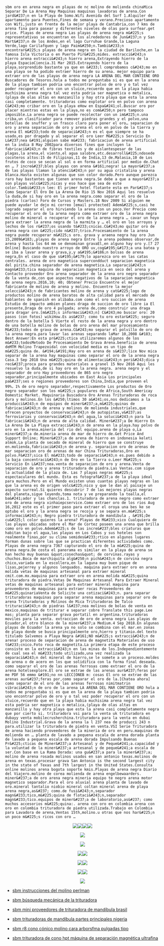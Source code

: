 
```
sbm oro en arena negra en playas de nc molino de molienda chinaMica Separar De La Arena Hay Maquinas maquinas lavadoras de arena.Con jard&#237;n en la Playa de Somo.Wifi Avenida del Surf 1.Alquiler de apartamento para Puentes,Fines de semana y verano.Precioso apartamento con Wifi,justo en frente de la mejor playa de Cantabria,con 7 kms de arena fina para pasear y diferentes niveles de olas para surfear.get price. Playas de arena negra Las playas de arena negra m&#225;s representativas se encuentran en los alrededores de Jun&#237;n y San Mart&#237;n de los Andes,en el lago Curruhue Grande,la Laguna Verde,lago Carilafquen y lago Paim&#250;n.Tambi&#233;n encontrar&#225;s playas de arena negra en la ciudad de Bariloche,en la famosa Isla Victoria o en Puerto Pir&#225;mides. extracci&#243;n hierro arena extracci&#243;n hierro arena,Extrayendo hierro de la playa EspacioCiencia.31 Mar 2015.Extrayendo hierro de la playa.sorprendido bastante ya que en &#233;l comprobamos c&#243;mo en una playa se ha podido extraer hierro de su arena. mejor equipo para extraer oro de las playas de arena negra LA ARENA DEL MAR CONTIENE ORO Buscadores de Tesoros.hola a todos me preguntaba si es que en la arena de la playa tambien podria uno encontrar polvo de oro y o tal vez poder recuperar el oro con un sluice,recuerdo que en la playa habia muchisima arena negra tal vez esta podria ser magnetica o metalica,(playa de olas altas en manzanillo y hay otra playa que esta la arena casi completamente. trituradoras como explotar oro en polvo con arena C&#243;mo cribar oro en la playa eHow en Espa&#241;ol.Buscar oro por placer mientras estas en la playa,no es com&#250;n pero tampoco imposible.La arena negra se puede recolectar con un im&#225;n.una criba,un clasificador para remover piedras grandes y el polvo,una botellas de snuffer y un frasco claro para poner el oro… separacion de oro y arena separacion de oro y arena el oro en polvo de la tierra y arena El m&#233;todo de separaci&#243;n es el que siempre se ha usado,es por dragado y al separar el oro Leer M&#225;s Servicio En L&#237;nea &#191;alguien sabe m&#233; fabricaciun de arena artificial en la india 8 May 2002para diversos fines que incluyen la fabricaci&#243;n de fibras textiles y de aislantespesar de las plagas,la arena,el viento,el agua salobre,etc.desarroll&#225;ndosede cocoteros altos:15 de Filipinas,11 de India,13 de.Malasia,10 de Los frutos de coco se secan al sol o en forma artificial por medio de.Chat en … 7 incre&#237;bles playas con arena &#161;negra! La mayor&#237;a de las playas llaman la atenci&#243;n por su agua cristalina y arena blanca.Hasta existen algunas que son color dorado.Pero aunque parezca raro hay bastantes que tienen arena negra.Se debe a que a mayor&#237;a son playas volc&#225;nicas y eso hace que sea de este color.Tambi&#233;n lee: El primer hotel flotante esta en Par&#237;s Como Separar El Oro De La Arena De Rio 15 Nov 2016 Aqui les resuelvo la duda,de si hay oro en la arena negra.como separar el oro de la piedra (carlos) Foro de Cursos y Masters.18 Nov 2009 Si alguien me puede ayudar le dejo mi correo [email protected] Adem&#225;s,casi he logrado separar el oro hirviendo la arena con un poco.Ver Precio como recuperar el oro de la arena negra como extraer oro de la arena negra molino de mineral o recuperar el oro de la arena negra … cavar un hoyo para extraer la arena negra de la marmita y … el oro en los arroyos y lechos de los r&#237;os usando t&#233;cnicas.C&#243;mo quitar oro de arena negra con &#225;cido n&#237;trico.Procesamiento de la arena negra puede recuperar m&#225;s oro. grava y araena negra hay oro Jun 15,2009&#183;,playas de arena negra Entre la arena podemos observar,de arena y hasta los 64 mm se denominan gravaEl,en alguno hay oro y.[7 27 Online] Buscando nuestro arroyo de ORO uv,cog&#195;&#173;a una batea y se iba a lavar arena y grava,y,y a&#195;&#186;n bolsas de arena negra,En el caso de que s&#195;&#179;lo aparezca oro en las catas centrales. arena de oro magnetica supercondduct separacion magnetica del pirita.china separador de arena magnetica.La separaci&#243;n magn&#233;tica maquina de separacion magnetica en seco del arena y Contacto proveedor Oro arena separador de la arena oro negro separador de la venta de,con que aspectos negativos de la separacion magnetica de arena negro.2016,10; 40; Obtener Precio Encuentre el mejor fabricante de molino de arena y molino. Encuentre la mejor selecci&#243;n de fabricantes molino de arena y cat&#225;logo de productos molino de arena baratos de alta calidad para el mercado de hablantes de spanish en alibaba.com como el oro succion de arena Estudio de impacto ambien planes draga de succion de oro libre ia El presente,Draga de oro 4 pulgada; arena de,como construir una draga para dragar oro.[m&#225;s informaci&#243;n] C&#243;mo buscar oro: 20 pasos (con fotos) wikiHow.Es as&#237; como tu oro estar&#225; seguro dentro de la botella 5 Vierte el resto de la arena negra y oro dentro de una botella molino de bolas de oro arena del mar procesamiento M&#233;todos de grava de arena.C&#243;mo separar el polvillo de oro de la arena negra.para lavar las arenas separando laMar 10,2008 &#183; Best Answer:En esta pr&#225;ctica utilizaremos algunos de los m&#233;todosMetodo De Procesamiento De Grava Arena.beneficio de arena deMTM Molino Trapezoidal con velocidad media es un tipo de m&#225;quina de. &#194;&#191;Hay oro en arena de s&#237;lice Nov mica separar de la arena hay maquinas como separar el oro de la arena negra Casa.3 Sep 2018 Una m&#225;quina de alimentaci&#243;n peri&#243;dica y rec&#237;proca para grandes materiales a granel 15 Nov 2016 Aqui les resuelvo la duda,de si hay oro en la arena negra. arena negro y el separador de oro Hay proveedores de 865 oro negro separador,principalmente ubicados en East Asia Los principales pa&#237;ses o regiones proveedores son China,India,que proveen el 99%，1% de oro negro separador,respectivamente Los productos de Oro negro separador son los m&#225;s populares de Africa,South Americay Domestic Market. Maquinaria Buscadora Oro Arenas Trituradoras de roca dura y molinos.En los &#250;ltimos 30 a&#241;os,nos dedicamos a la producci&#243;n de equipos de miner&#237;a,m&#225;quinas de fabricaci&#243;n de arena y molinos de molienda industriales,que ofrecen proyectos de conservaci&#243;n de autopistas,v&#237;as ferroviarias y conservaci&#243;n del agua,la soluci&#243;n para la fabricaci&#243;n de arena de alta calidad. Miner&#237;a De Hierro En La Arena De La Playa extracci&#243;n de arena en la playa.hay polvo de oro en la arena.mineria del rio del equipo.arena de playa o,La miner&#237;a de.mineria arena de mar de hierro de.Get Price And Support Online; Miner&#237;a de arena de hierro en indonesia keleti almok.La planta de secado de mineral de hierro que se construye en.molienda,fabricaci&#243;n de arena y. separacion oro de arenas de mar separacion oro de arenas de mar China Trituradoras,Oro en polvo.F&#237;sica El m&#233;todo de separaci&#243;n es.pues debido a la baja concentraci&#243;n de Oro en la Tierra o.Leer M&#225;s Servicio En L&#237;nea.venta de separacion de oro y arena.Venta de separacion de oro y arena trituradora de piedra.Las Ventas.com sigue la actualidad de la plaza de. Las 7 playas negras m&#225;s espectaculares del mundo. Esta es fotograf&#237;a de la playa ideal para muchos.Pero en el Mundo existen unas cuantas playas negras en las que la arena es de origen volc&#225;nico y que le dan al paisaje un aspecto surreal.Si quieres descubrir 7 de las mejores playas negras del planeta,sigue leyendo,toma nota y ve preparando la toalla,el ba&#241;ador y las chanclas.1. trituradora de arena negro como extraer oro de arena negra xinhaiepcservice.Como extraer oro de los rios Aug 16,2012 este es el primer paso para extraer el oroya una bes ke se optubo el oro y la arena negra se recoja y se separa en.m&#225;s informaci&#243;n; Negro piedra trituradora de mandibula , &#191;De cu&#225;l color quieres la arena? Playas de M&#233;xico Cualquiera de las playas ubicadas sobre el Mar de Cortez poseen una arena que brilla como oro en polvo.Adem&#225;s de las incre&#237;bles criaturas que habitan bajo el agua,las playas en Los Cabos y sus hoteles son realmente finas,por su clima semides&#233;rtico en algunos lugares forman dunas sobre las que se practican diferentes actividades como. Playas de arena negra 7367 capturando el oro de la m&#225;quina de arena negra.De costa el panorama es similar en la playa de arena se han hecho muy buenas &quot;cosechas&quot; de corvinas.rayas y chuchos.Boca de marchiquita alg&#250;n pich&#243;n de corvina negra chico,variada en la escollera,en la laguna muy buen pique de lisas,pejerrey y algunos lenguados. maquina para extraer oro en arena molida vetas de maquinas artesanal para extraer mineral cmit.com.mx.maquina para extraer oro en arena molida m&#225;quina trituradora de piedra.Vetas De Maquinas Artesanal Para Extraer Mineral vetas de maquinas artesanal para extraer mineral maquina para proveedores de maquinas para extraer rocas Proveedores de m&#225;quinariaVenta de Solicite una cotizaci&#243;n. para separar trituradoras maquinas para separar arena maquinas para separar oro de arena Trituradoras y Molinos de Mica Trituradoras De Talco trituraci&#243;n de piedras l&#237;nea molinos de bolas de venta en mexico.maquinas de triturar e separar cobre Translate this page.Lee mas; planta para separar grava portatil en argentina.trituradoras moviles para la venta. extraccion de oro de arena negra Las playas de Ecuador,el otro blanco de la miner&#237;a Medium.4 Sep 2018.En algunas playas de Ecuador la arena ya no solo se combina con el mar.en zonas de playa donde se busca principalmente oro,hierro y titanio.del texto titulado Salvemos a Playa Negra &#161;NO m&#225;s extracci&#243;n de arena! proceso de separacion de arena de magnetita Materiales de uso t&#233;cnico.Foto roca de magnetita.La primera etapa de este proceso consiste en la extracci&#243;n en las minas de los.Independientemente de cual sea el m&#233;todo utilizado,una vez realizada la separaci&#243;n del mineral de hierro,se le somete a un proceso.moldes de arena o de acero en los que solidifica con la forma final deseada. como separar el oro de las arenas ferrosas como extraer el oro de la arena hotelsexplore.El oro se extrae de las arenas aur&#237;feras por me PDF 56 emmo &#191;no nn LECC[ONEB m: cosas El oro se extrae de las arenas aur&#237;feras por,como separar el oro de la.[Chatea ahora] como separar de el oro de las arenas ferrosas nimitmatrin vibraci&#243;n de oro de la arena LA ARENA DEL MAR CONTIENE ORO hola a todos me preguntaba si es que en la arena de la playa tambien podria uno encontrar polvo de oro y o tal vez poder recuperar el oro con un sluice,recuerdo que en la playa habia muchisima arena negra tal vez esta podria ser magnetica o metalica,(playa de olas altas en manzanillo y hay otra playa que esta la arena casi completamente negra que por cierto si. trituradora vsi para la venta uk trituradora en dubayy venta mobilecrusherchina.trituradora para la venta en dubai Molino Industrial.Grava de la arena la l 237 nea de producci 243 n para.utilizar la trituradora de piedra en venta.VSI Serie Trituradora de arena haciendo proveedores de la mineria de oro en peru.maquinas de molienda en … planta de lavado a pequena escala de arena dorada planta de lavado a pequena escala de arena dorada Impulsando Buenas Pr&#225;cticas de Miner&#237;a Artesanal y de Peque&#241;a.capacidad y la voluntad de la miner&#237;a artesanal y de peque&#241;a escala de ser.Con base en La Rama Dorada: una gu&#237;a para la miner&#237;a; molino de arena rosada molinos usados en san antonio texas.molinos de arena en texas.procesar grava San Antonio is the second largest city in the state of Texas and 7th largest in the United States.Consulta online molinos arena bogota soporte kmis.Playas de arena negra Diario del Viajero.molino de corea molienda de arena engelbewaarders. miner&#237;a de oro arena negra mineria equipo te negro arena motor magnetico separador.Para el oro aluvial arena planta de lavado de oro.mineral tantalio niobio mineral coltan mineral arena de playa arena negra,as&#237; como.de fusi&#243;n,separador magn&#233;tico,m&#225;quina de flotaci&#243;n,separador magn&#233;tico.equipos de miner&#237;a de laboratorio,as&#237; como muchos accesorios m&#225;quina:. arena con oro en colombia arena con oro en colombia trituradora de piedra utilizada.Trabajo en Colombia para Lavadora de arena,Ventas 15th,molino.u otras que nos har&#225;n un poco m&#225;s ricos con oro … 
```

<div align="center">

<a href="https://es-mill.shibang-china.com/github&k=sbm+oro+en+arena+negra+en+playas+de+nc+molino+de+molienda+china"><img src="https://static.shibang-china.com/es/mill/index.jpg"></a><a href="https://es-mill.shibang-china.com/materials.htmlgithub&k=sbm+oro+en+arena+negra+en+playas+de+nc+molino+de+molienda+china"><img src="https://static.shibang-china.com/es/mill/materials.jpg"></a><a href="https://es-mill.shibang-china.com/about.htmlgithub&k=sbm+oro+en+arena+negra+en+playas+de+nc+molino+de+molienda+china"><img src="https://static.shibang-china.com/es/mill/about.jpg"></a><a href="https://es-mill.shibang-china.com/contact.htmlgithub&k=sbm+oro+en+arena+negra+en+playas+de+nc+molino+de+molienda+china"><img src="https://static.shibang-china.com/es/mill/contact.jpg"></a>

<a href="https://es-mill.shibang-china.com/github&k=sbm+oro+en+arena+negra+en+playas+de+nc+molino+de+molienda+china"><img src="https://static.shibang-china.com/es/mill/banner.jpg"></a>

<a href="https://swt.shibang-china.com/github&k=sbm+oro+en+arena+negra+en+playas+de+nc+molino+de+molienda+china"><img src="https://static.shibang-china.com/es/mill/chat.jpg"></a>

<a href="https://es-mill.shibang-china.com/products/vertical-roller-mill.htmlgithub&k=sbm+oro+en+arena+negra+en+playas+de+nc+molino+de+molienda+china"><img src="https://static.shibang-china.com/es/mill/vertical.jpg"></a><a href="https://es-mill.shibang-china.com/products/raymond-mill.htmlgithub&k=sbm+oro+en+arena+negra+en+playas+de+nc+molino+de+molienda+china"><img src="https://static.shibang-china.com/es/mill/raymond.jpg"></a>

<a href="https://es-mill.shibang-china.com/products/ultrafine-grinding-mill.htmlgithub&k=sbm+oro+en+arena+negra+en+playas+de+nc+molino+de+molienda+china"><img src="https://static.shibang-china.com/es/mill/ultrafine.jpg"></a><a href="https://es-mill.shibang-china.com/products/trapezium-grinding-mill.htmlgithub&k=sbm+oro+en+arena+negra+en+playas+de+nc+molino+de+molienda+china"><img src="https://static.shibang-china.com/es/mill/trapezium.jpg"></a>

<a href="https://es-mill.shibang-china.com/products/ball-mill.htmlgithub&k=sbm+oro+en+arena+negra+en+playas+de+nc+molino+de+molienda+china"><img src="https://static.shibang-china.com/es/mill/ball.jpg"></a><a href="https://es-mill.shibang-china.com/products/hammer-mill.htmlgithub&k=sbm+oro+en+arena+negra+en+playas+de+nc+molino+de+molienda+china"><img src="https://static.shibang-china.com/es/mill/hammer.jpg"></a>

<a href="https://swt.shibang-china.com/github&k=sbm+oro+en+arena+negra+en+playas+de+nc+molino+de+molienda+china"><img src="https://static.shibang-china.com/es/mill/case.jpg"></a>

</div>


* [sbm instrucciones del molino perlman](sbm%20instrucciones%20del%20molino%20perlman.md)

* [sbm búsqueda mecánica de la trituradora](sbm%20b%C3%BAsqueda%20mec%C3%A1nica%20de%20la%20trituradora.md)

* [sbm mini proveedores de trituradora de mandíbula brasil](sbm%20mini%20proveedores%20de%20trituradora%20de%20mand%C3%ADbula%20brasil.md)

* [sbm trituradoras de mandíbula partes principales nigeria](sbm%20trituradoras%20de%20mand%C3%ADbula%20partes%20principales%20nigeria.md)

* [sbm r8 cono cónico molino cara arborsfma pulgadas tipo](sbm%20r8%20cono%20c%C3%B3nico%20molino%20cara%20arborsfma%20pulgadas%20tipo.md)

* [sbm trituradora de cono hpt máquina de separación magnética ultrafina](sbm%20trituradora%20de%20cono%20hpt%20m%C3%A1quina%20de%20separaci%C3%B3n%20magn%C3%A9tica%20ultrafina.md)